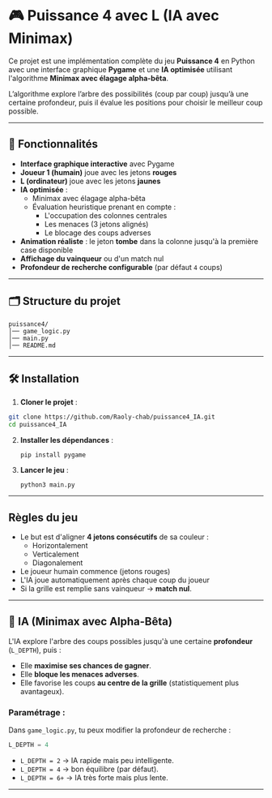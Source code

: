 # 🎮 Puissance 4 avec L (IA avec Minimax)

Ce projet est une implémentation complète du jeu **Puissance 4** en Python avec une interface graphique **Pygame** et une **IA optimisée** utilisant l'algorithme **Minimax avec élagage alpha-bêta**.

L’algorithme explore l’arbre des possibilités (coup par coup) jusqu’à une certaine profondeur, puis il évalue les positions pour choisir le meilleur coup possible.

---

## 🚀 Fonctionnalités

- **Interface graphique interactive** avec Pygame  
- **Joueur 1 (humain)** joue avec les jetons **rouges**  
- **L (ordinateur)** joue avec les jetons **jaunes**  
- **IA optimisée** :
  - Minimax avec élagage alpha-bêta
  - Évaluation heuristique prenant en compte :
    - L'occupation des colonnes centrales
    - Les menaces (3 jetons alignés)
    - Le blocage des coups adverses
- **Animation réaliste** : le jeton **tombe** dans la colonne jusqu'à la première case disponible
- **Affichage du vainqueur** ou d'un match nul
- **Profondeur de recherche configurable** (par défaut `4` coups)

---

## 🗂️ Structure du projet


    puissance4/
    │── game_logic.py   
    │── main.py         
    │── README.md    

---

## 🛠️ Installation

1. **Cloner le projet** :

```bash
git clone https://github.com/Raoly-chab/puissance4_IA.git
cd puissance4_IA
```
2.  **Installer les dépendances** :

    ``` 
    pip install pygame
    ```

3.  **Lancer le jeu** :

    ``` 
    python3 main.py
    ```

---

## Règles du jeu

-   Le but est d'aligner **4 jetons consécutifs** de sa couleur :
    -   Horizontalement
    -   Verticalement
    -   Diagonalement
-   Le joueur humain commence (jetons rouges)
-   L'IA joue automatiquement après chaque coup du joueur
-   Si la grille est remplie sans vainqueur → **match nul**.

---

## 🧠 IA (Minimax avec Alpha-Bêta)

L'IA explore l'arbre des coups possibles jusqu'à une certaine
**profondeur** (`L_DEPTH`), puis :
- Elle **maximise ses chances de gagner**.
- Elle **bloque les menaces adverses**.
- Elle favorise les coups **au centre de la grille** (statistiquement
plus avantageux).


### Paramétrage :

Dans `game_logic.py`, tu peux modifier la profondeur de recherche :

``` python
L_DEPTH = 4
```

-   `L_DEPTH = 2` → IA rapide mais peu intelligente.
-   `L_DEPTH = 4` → bon équilibre (par défaut).
-   `L_DEPTH = 6+` → IA très forte mais plus lente.

---
